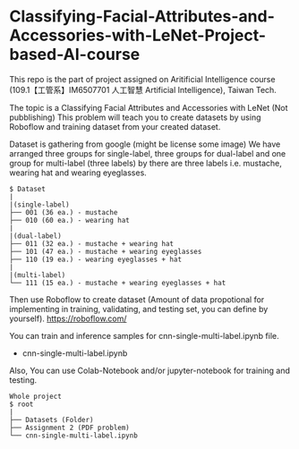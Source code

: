 # Classifying-Facial-Attributes-and-Accessories-with-LeNet-Project-based-AI-course

This repo is the part of project assigned on Aritificial Intelligence course (109.1【工管系】IM6507701 人工智慧 Artificial Intelligence), Taiwan Tech.

The topic is a Classifying Facial Attributes and Accessories with LeNet (Not pubblishing)
This problem will teach you to create datasets by using Roboflow and training dataset from your created dataset.

Dataset is gathering from google (might be license some image)
We have arranged three groups for single-label, three groups for dual-label and one group for multi-label (three labels)
by there are three labels i.e. mustache, wearing hat and wearing eyeglasses.

```
$ Dataset
|
|(single-label)
├── 001 (36 ea.) - mustache
├── 010 (60 ea.) - wearing hat
|
|(dual-label)
├── 011 (32 ea.) - mustache + wearing hat
├── 101 (47 ea.) - mustache + wearing eyeglasses
├── 110 (19 ea.) - wearing eyeglasses + hat
|
|(multi-label)
└── 111 (15 ea.) - mustache + wearing eyeglasses + hat
```

Then use Roboflow to create dataset (Amount of data propotional for implementing in training, validating, and testing set, you can define by yourself).
https://roboflow.com/

You can train and inference samples for cnn-single-multi-label.ipynb file.
-  cnn-single-multi-label.ipynb

Also, You can use Colab-Notebook and/or jupyter-notebook for training and testing.

```
Whole project
$ root
|
├── Datasets (Folder)
├── Assignment 2 (PDF problem)
└── cnn-single-multi-label.ipynb
```
